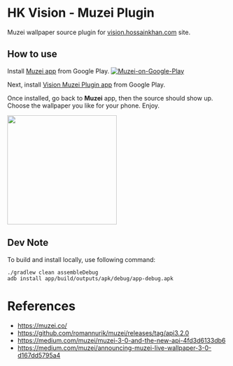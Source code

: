 # HK Vision - Muzei Plugin
Muzei wallpaper source plugin for [vision.hossainkhan.com](https://vision.hossainkhan.com/) site.

## How to use
Install [Muzei app](https://play.google.com/store/apps/details?id=net.nurik.roman.muzei) from Google Play.
[![Muzei-on-Google-Play](https://user-images.githubusercontent.com/99822/81494196-decc1600-9274-11ea-9296-f167952e5fc1.png)](https://play.google.com/store/apps/details?id=net.nurik.roman.muzei)

Next, install [Vision Muzei Plugin app](https://play.google.com/store/apps/details?id=com.hossainkhan.vision) from Google Play.

Once installed, go back to **Muzei** app, then the source should show up. Choose the wallpaper you like for your phone. Enjoy.

<img width="250" src="https://user-images.githubusercontent.com/99822/81494296-cad4e400-9275-11ea-9235-fe702e996eb1.png" />

## Dev Note
To build and install locally, use following command:

```
./gradlew clean assembleDebug
adb install app/build/outputs/apk/debug/app-debug.apk 
```

# References
* https://muzei.co/
* https://github.com/romannurik/muzei/releases/tag/api3.2.0
* https://medium.com/muzei/muzei-3-0-and-the-new-api-4fd3d6133db6
* https://medium.com/muzei/announcing-muzei-live-wallpaper-3-0-d167dd5795a4
